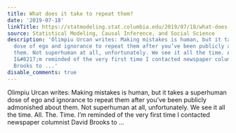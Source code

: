 ```yaml
---
title: What does it take to repeat them?
date: '2019-07-18'
linkTitle: https://statmodeling.stat.columbia.edu/2019/07/18/what-does-it-take-to-repeat-them/
source: Statistical Modeling, Causal Inference, and Social Science
description: 'Olimpiu Urcan writes: Making mistakes is human, but it takes a superhuman
  dose of ego and ignorance to repeat them after you’ve been publicly admonished about
  them. Not superhuman at all, unfortunately. We see it all the time. All. The. Time.
  I&#8217;m reminded of the very first time I contacted newspaper columnist David
  Brooks to ...'
disable_comments: true
---
```

Olimpiu Urcan writes: Making mistakes is human, but it takes a superhuman dose of ego and ignorance to repeat them after you’ve been publicly admonished about them. Not superhuman at all, unfortunately. We see it all the time. All. The. Time. I&#8217;m reminded of the very first time I contacted newspaper columnist David Brooks to ...